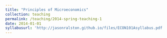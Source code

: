 ```yaml
---
title: "Principles of Microeconomics"
collection: teaching
permalink: /teaching/2014-spring-teaching-1
date: 2014-01-01
syllabusurl: 'http://jasonralston.github.io/files/ECON101Asyllabus.pdf'
---
```

